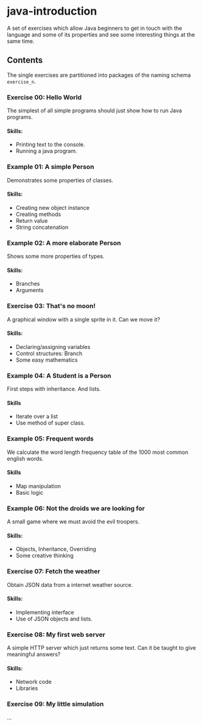 java-introduction
=================

A set of exercises which allow Java beginners to get in touch with the language and some of its properties and see some interesting things at the same time.

Contents
--------

The single exercises are partitioned into packages of the naming schema `exercise_n`.

### Exercise 00: Hello World

The simplest of all simple programs should just show how to run Java programs.

#### Skills:
* Printing text to the console.
* Running a java program.


### Example 01: A simple Person

Demonstrates some properties of classes.

#### Skills:
* Creating new object instance
* Creating methods
* Return value
* String concatenation


### Example 02: A more elaborate Person

Shows some more properties of types.

#### Skills:
* Branches
* Arguments


### Exercise 03: That's no moon!

A graphical window with a single sprite in it. Can we move it?

#### Skills:
* Declaring/assigning variables
* Control structures: Branch
* Some easy mathematics


### Example 04: A Student is a Person

First steps with inheritance. And lists.

#### Skills
* Iterate over a list
* Use method of super class.


### Example 05: Frequent words

We calculate the word length frequency table of the 1000 most common english words.

#### Skills
* Map manipulation
* Basic logic


### Example 06: Not the droids we are looking for

A small game where we must avoid the evil troopers.

#### Skills:
* Objects, Inheritance, Overriding
* Some creative thinking


### Exercise 07: Fetch the weather

Obtain JSON data from a internet weather source.

#### Skills:
* Implementing interface
* Use of JSON objects and lists.


### Exercise 08: My first web server

A simple HTTP server which just returns some text. Can it be taught to give meaningful answers?

#### Skills:
* Network code
* Libraries


### Exercise 09: My little simulation

...
